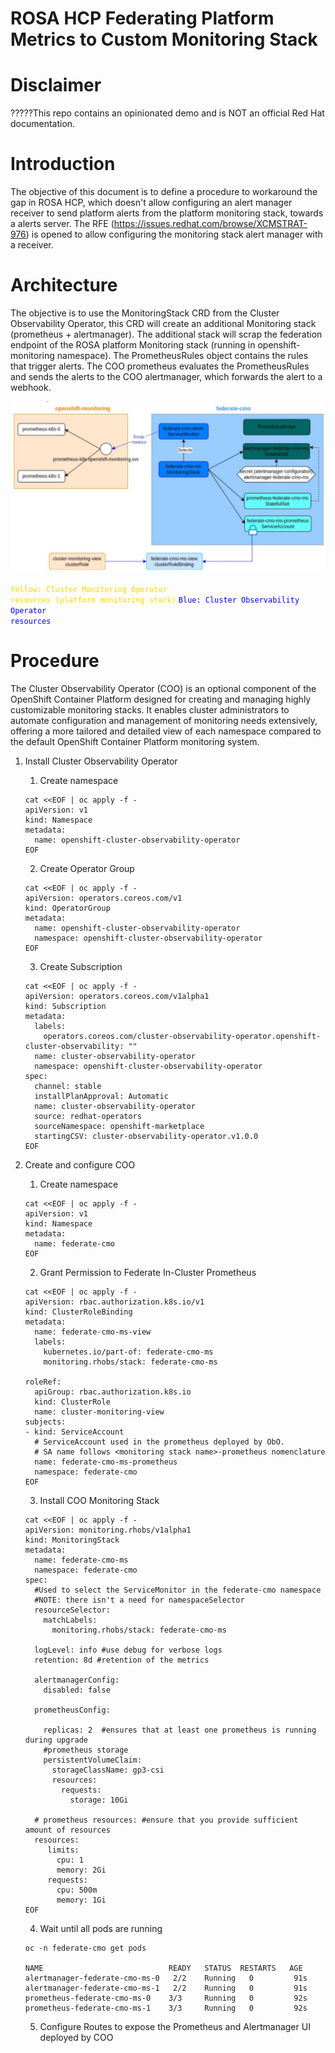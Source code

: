 # ROSA HCP Federating Platform Metrics to Custom Monitoring Stack

# Disclaimer
?????This repo contains an opinionated demo and is NOT an official Red Hat documentation.

# Introduction
The objective of this document is to define a procedure to workaround the gap in ROSA HCP, which doesn't allow configuring an alert manager receiver to send platform alerts from the platform monitoring stack, towards a alerts server. 
The RFE (https://issues.redhat.com/browse/XCMSTRAT-976) is opened to allow configuring the monitoring stack alert manager with a receiver.

# Architecture
The objective is to use the MonitoringStack CRD from the Cluster Observability Operator, this CRD will create an additional Monitoring stack (prometheus + alertmanager). The additional stack will scrap the federation endpoint of the ROSA platform Monitoring stack (running in openshift-monitoring namespace). The PrometheusRules object contains the rules that trigger alerts. The COO prometheus evaluates the PrometheusRules and sends the alerts to the COO alertmanager, which forwards the alert to a webhook.

![Alt text](./pics/architecture.jpg?raw=true "Architecture ") 

<code style="color : Gold">Yellow: Cluster Monitoring Operator resources (platform monitoring stack)</code>
<code style="color : Blue">Blue: Cluster Observability Operator resources</code>

# Procedure
The Cluster Observability Operator (COO) is an optional component of the OpenShift Container Platform designed for creating and managing highly customizable monitoring stacks. It enables cluster administrators to automate configuration and management of monitoring needs extensively, offering a more tailored and detailed view of each namespace compared to the default OpenShift Container Platform monitoring system.

1. Install Cluster Observability Operator

    1. Create namespace

    ```$bash
    cat <<EOF | oc apply -f -
    apiVersion: v1
    kind: Namespace
    metadata:
      name: openshift-cluster-observability-operator
    EOF
    ```

    2. Create Operator Group

    ```$bash
    cat <<EOF | oc apply -f -
    apiVersion: operators.coreos.com/v1
    kind: OperatorGroup
    metadata:
      name: openshift-cluster-observability-operator
      namespace: openshift-cluster-observability-operator
    EOF
    ```

    3. Create Subscription

    ```$bash
    cat <<EOF | oc apply -f -
    apiVersion: operators.coreos.com/v1alpha1
    kind: Subscription
    metadata:
      labels:
        operators.coreos.com/cluster-observability-operator.openshift-cluster-observability: ""
      name: cluster-observability-operator
      namespace: openshift-cluster-observability-operator
    spec:
      channel: stable
      installPlanApproval: Automatic
      name: cluster-observability-operator
      source: redhat-operators
      sourceNamespace: openshift-marketplace
      startingCSV: cluster-observability-operator.v1.0.0
    EOF
    ```

2. Create and configure COO

    1. Create namespace

    ```$bash
    cat <<EOF | oc apply -f -
    apiVersion: v1
    kind: Namespace
    metadata:
      name: federate-cmo
    EOF
    ```

    2. Grant Permission to Federate In-Cluster Prometheus

    ```$bash
    cat <<EOF | oc apply -f -
    apiVersion: rbac.authorization.k8s.io/v1
    kind: ClusterRoleBinding
    metadata:
      name: federate-cmo-ms-view
      labels:
        kubernetes.io/part-of: federate-cmo-ms
        monitoring.rhobs/stack: federate-cmo-ms
    
    roleRef:
      apiGroup: rbac.authorization.k8s.io
      kind: ClusterRole
      name: cluster-monitoring-view
    subjects:
    - kind: ServiceAccount
      # ServiceAccount used in the prometheus deployed by ObO.
      # SA name follows <monitoring stack name>-prometheus nomenclature
      name: federate-cmo-ms-prometheus
      namespace: federate-cmo
    EOF
    ```

    3. Install COO Monitoring Stack

    ```$bash
    cat <<EOF | oc apply -f -
    apiVersion: monitoring.rhobs/v1alpha1
    kind: MonitoringStack
    metadata:
      name: federate-cmo-ms
      namespace: federate-cmo
    spec:
      #Used to select the ServiceMonitor in the federate-cmo namespace
      #NOTE: there isn't a need for namespaceSelector
      resourceSelector:
        matchLabels:
          monitoring.rhobs/stack: federate-cmo-ms

      logLevel: info #use debug for verbose logs
      retention: 8d #retention of the metrics
    
      alertmanagerConfig:
        disabled: false

      prometheusConfig:

        replicas: 2  #ensures that at least one prometheus is running during upgrade
        #prometheus storage
        persistentVolumeClaim:
          storageClassName: gp3-csi
          resources:
            requests:
              storage: 10Gi

      # prometheus resources: #ensure that you provide sufficient amount of resources
      resources:
         limits:
           cpu: 1
           memory: 2Gi
         requests:
           cpu: 500m
           memory: 1Gi
    EOF
    ```

    4. Wait until all pods are running

    ```$bash
    oc -n federate-cmo get pods

    NAME                         	READY   STATUS	RESTARTS   AGE
    alertmanager-federate-cmo-ms-0   2/2 	Running   0      	91s
    alertmanager-federate-cmo-ms-1   2/2 	Running   0      	91s
    prometheus-federate-cmo-ms-0 	3/3 	Running   0      	92s
    prometheus-federate-cmo-ms-1 	3/3 	Running   0      	92s
    ```

    5. Configure Routes to expose the Prometheus and Alertmanager UI deployed by COO
